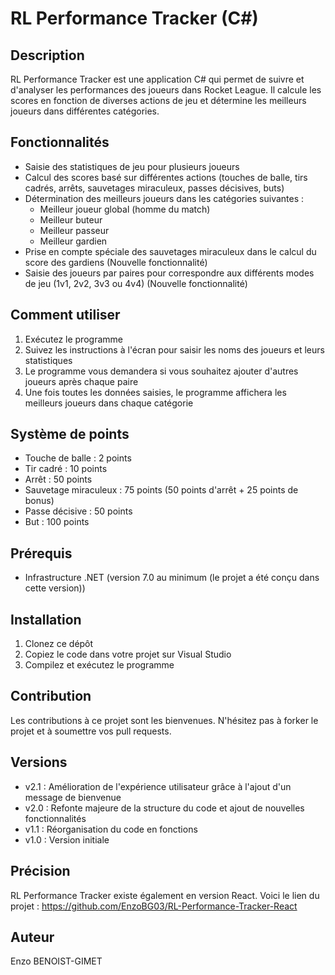 # RL Performance Tracker (C#)

## Description
RL Performance Tracker est une application C# qui permet de suivre et d'analyser les performances des joueurs dans Rocket League. Il calcule les scores en fonction de diverses actions de jeu et détermine les meilleurs joueurs dans différentes catégories.

## Fonctionnalités
- Saisie des statistiques de jeu pour plusieurs joueurs
- Calcul des scores basé sur différentes actions (touches de balle, tirs cadrés, arrêts, sauvetages miraculeux, passes décisives, buts)
- Détermination des meilleurs joueurs dans les catégories suivantes :
  - Meilleur joueur global (homme du match)
  - Meilleur buteur
  - Meilleur passeur
  - Meilleur gardien
- Prise en compte spéciale des sauvetages miraculeux dans le calcul du score des gardiens (Nouvelle fonctionnalité)
- Saisie des joueurs par paires pour correspondre aux différents modes de jeu (1v1, 2v2, 3v3 ou 4v4) (Nouvelle fonctionnalité)

## Comment utiliser
1. Exécutez le programme
2. Suivez les instructions à l'écran pour saisir les noms des joueurs et leurs statistiques
3. Le programme vous demandera si vous souhaitez ajouter d'autres joueurs après chaque paire
4. Une fois toutes les données saisies, le programme affichera les meilleurs joueurs dans chaque catégorie

## Système de points
- Touche de balle : 2 points
- Tir cadré : 10 points
- Arrêt : 50 points
- Sauvetage miraculeux : 75 points (50 points d'arrêt + 25 points de bonus)
- Passe décisive : 50 points
- But : 100 points

## Prérequis
- Infrastructure .NET (version 7.0 au minimum (le projet a été conçu dans cette version))

## Installation
1. Clonez ce dépôt
2. Copiez le code dans votre projet sur Visual Studio
3. Compilez et exécutez le programme

## Contribution
Les contributions à ce projet sont les bienvenues. N'hésitez pas à forker le projet et à soumettre vos pull requests.

## Versions
- v2.1 : Amélioration de l'expérience utilisateur grâce à l'ajout d'un message de bienvenue
- v2.0 : Refonte majeure de la structure du code et ajout de nouvelles fonctionnalités
- v1.1 : Réorganisation du code en fonctions
- v1.0 : Version initiale

## Précision
RL Performance Tracker existe également en version React. Voici le lien du projet : https://github.com/EnzoBG03/RL-Performance-Tracker-React

## Auteur
Enzo BENOIST-GIMET
